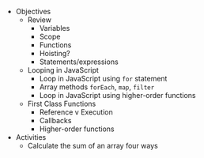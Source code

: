 * Objectives
  * Review
    * Variables
    * Scope
    * Functions
    * Hoisting?
    * Statements/expressions
  * Looping in JavaScript
    * Loop in JavaScript using `for` statement
    * Array methods `forEach`, `map`, `filter`
    * Loop in JavaScript using higher-order functions
  * First Class Functions
    * Reference v Execution
    * Callbacks
    * Higher-order functions
* Activities
  * Calculate the sum of an array four ways
